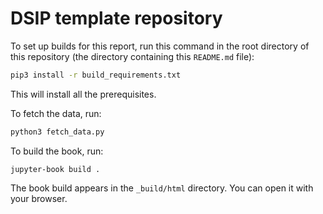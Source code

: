 # DSIP template repository

To set up builds for this report, run this command in the root directory of this repository (the directory containing this `README.md` file):

```bash
pip3 install -r build_requirements.txt
```

This will install all the prerequisites.

To fetch the data, run:

```bash
python3 fetch_data.py
```

To build the book, run:

```
jupyter-book build .
```

The book build appears in the `_build/html` directory.  You can open it with your browser.
